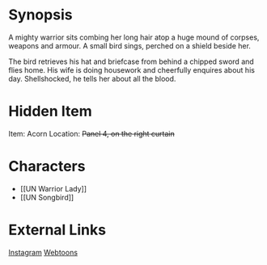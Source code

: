 # Synopsis
A mighty warrior sits combing her long hair atop a huge mound of corpses, weapons and  armour. A small bird sings, perched on a shield beside her.

The bird retrieves his hat and briefcase from behind a chipped sword and flies home. His wife is doing housework and cheerfully enquires about his day. Shellshocked, he tells her about all the blood.

# Hidden Item
Item: Acorn
Location: ~~Panel 4, on the right curtain~~

# Characters
* [[UN Warrior Lady]]
* [[UN Songbird]]

# External Links
[Instagram](https://www.instagram.com/p/B3MiugNDkla/)
[Webtoons](https://www.webtoons.com/en/challenge/twistwood-tales/9-birdsong/viewer?title_no=344740&episode_no=9)